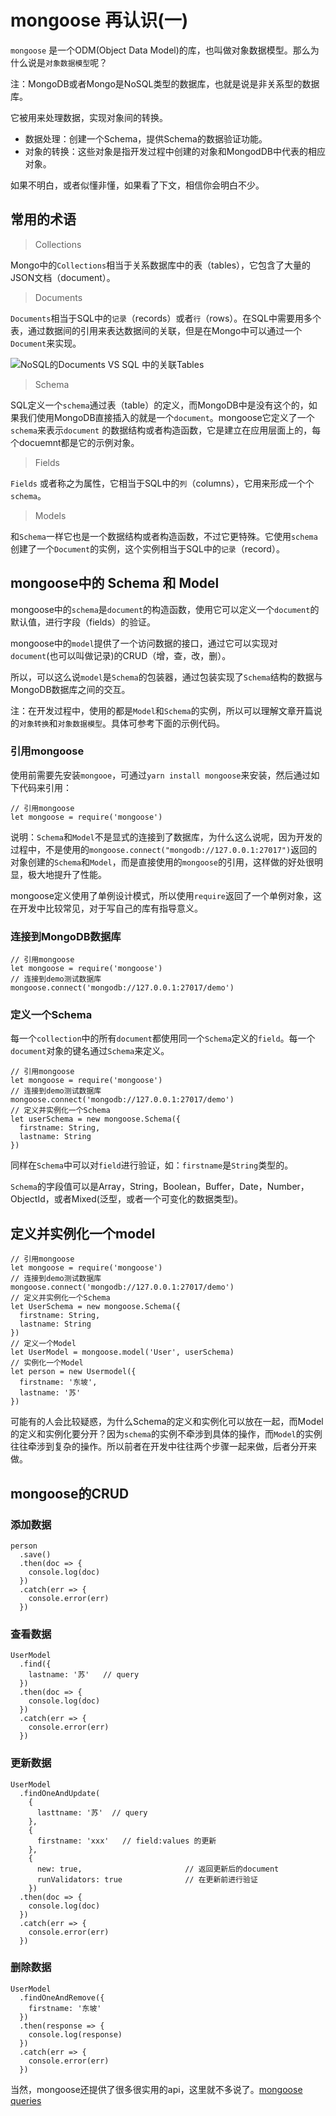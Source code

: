 # mongoose 再认识(一)

`mongoose` 是一个ODM(Object Data Model)的库，也叫做对象数据模型。那么为什么说是`对象数据模型`呢？

注：MongoDB或者Mongo是NoSQL类型的数据库，也就是说是非关系型的数据库。

它被用来处理数据，实现对象间的转换。

* 数据处理：创建一个Schema，提供Schema的数据验证功能。
* 对象的转换：这些对象是指开发过程中创建的对象和MongodDB中代表的相应对象。

如果不明白，或者似懂非懂，如果看了下文，相信你会明白不少。

## 常用的术语

> Collections

Mongo中的`Collections`相当于关系数据库中的表（tables），它包含了大量的JSON文档（document）。

> Documents

`Documents`相当于SQL中的`记录`（records）或者`行`（rows）。在SQL中需要用多个表，通过数据间的引用来表达数据间的关联，但是在Mongo中可以通过一个`Document`来实现。

![NoSQL的Documents VS SQL 中的关联Tables](https://github.com/lvzhenbang/nodejs-play/blob/master/imgs/mongo-sql.png)

> Schema

SQL定义一个`schema`通过表（table）的定义，而MongoDB中是没有这个的，如果我们使用MongoDB直接插入的就是一个`document`。mongoose它定义了一个`schema`来表示`document` 的数据结构或者构造函数，它是建立在应用层面上的，每个docuemnt都是它的示例对象。

> Fields

`Fields` 或者称之为属性，它相当于SQL中的`列`（columns），它用来形成一个个`schema`。

> Models

和`Schema`一样它也是一个数据结构或者构造函数，不过它更特殊。它使用`schema`创建了一个`Document`的实例，这个实例相当于SQL中的`记录`（record）。

## mongoose中的 Schema 和 Model

mongoose中的`schema`是`document`的构造函数，使用它可以定义一个`document`的默认值，进行字段（fields）的验证。

mongoose中的`model`提供了一个访问数据的接口，通过它可以实现对`document`(也可以叫做记录)的CRUD（增，查，改，删）。

所以，可以这么说`model`是`Schema`的包装器，通过包装实现了`Schema`结构的数据与MongoDB数据库之间的交互。

注：在开发过程中，使用的都是`Model`和`Schema`的实例，所以可以理解文章开篇说的`对象转换`和`对象数据模型`。具体可参考下面的示例代码。

### 引用mongoose

使用前需要先安装`mongooe`，可通过`yarn install mongoose`来安装，然后通过如下代码来引用：

```
// 引用mongoose
let mongoose = require('mongoose')
```

说明：`Schema`和`Model`不是显式的连接到了数据库，为什么这么说呢，因为开发的过程中，不是使用的`mongoose.connect("mongodb://127.0.0.1:27017")`返回的对象创建的`Schema`和`Model`，而是直接使用的`mongoose`的引用，这样做的好处很明显，极大地提升了性能。

mongoose定义使用了单例设计模式，所以使用`require`返回了一个单例对象，这在开发中比较常见，对于写自己的库有指导意义。

### 连接到MongoDB数据库

```
// 引用mongoose
let mongoose = require('mongoose')
// 连接到demo测试数据库
mongoose.connect('mongodb://127.0.0.1:27017/demo')
```

### 定义一个Schema

每一个`collection`中的所有`document`都使用同一个`Schema`定义的`field`。每一个`document`对象的键名通过`Schema`来定义。

```
// 引用mongoose
let mongoose = require('mongoose')
// 连接到demo测试数据库
mongoose.connect('mongodb://127.0.0.1:27017/demo')
// 定义并实例化一个Schema
let userSchema = new mongoose.Schema({
  firstname: String,
  lastname: String
})
```

同样在`Schema`中可以对`field`进行验证，如：`firstname`是`String`类型的。

`Schema`的字段值可以是Array，String，Boolean，Buffer，Date，Number，ObjectId，或者Mixed(泛型，或者一个可变化的数据类型)。

## 定义并实例化一个model

```
// 引用mongoose
let mongoose = require('mongoose')
// 连接到demo测试数据库
mongoose.connect('mongodb://127.0.0.1:27017/demo')
// 定义并实例化一个Schema
let UserSchema = new mongoose.Schema({
  firstname: String,
  lastname: String
})
// 定义一个Model
let UserModel = mongoose.model('User', userSchema)
// 实例化一个Model
let person = new Usermodel({
  firstname: '东坡',
  lastname: '苏'
})
```

可能有的人会比较疑惑，为什么Schema的定义和实例化可以放在一起，而Model的定义和实例化要分开？因为`schema`的实例不牵涉到具体的操作，而`Model`的实例往往牵涉到复杂的操作。所以前者在开发中往往两个步骤一起来做，后者分开来做。

## mongoose的CRUD

### 添加数据

```
person
  .save()
  .then(doc => {
    console.log(doc)
  })
  .catch(err => {
    console.error(err)
  })
```

### 查看数据

```
UserModel
  .find({
    lastname: '苏'   // query
  })
  .then(doc => {
    console.log(doc)
  })
  .catch(err => {
    console.error(err)
  })
```

### 更新数据

```
UserModel
  .findOneAndUpdate(
    {
      lasttname: '苏'  // query
    }, 
    {
      firstname: 'xxx'   // field:values 的更新
    },
    {
      new: true,                       // 返回更新后的document
      runValidators: true              // 在更新前进行验证
    })
  .then(doc => {
    console.log(doc)
  })
  .catch(err => {
    console.error(err)
  })
```

### 删除数据

```
UserModel
  .findOneAndRemove({
    firstname: '东坡'
  })
  .then(response => {
    console.log(response)
  })
  .catch(err => {
    console.error(err)
  })
```

当然，mongoose还提供了很多很实用的api，这里就不多说了。[mongoose queries](https://mongoosejs.com/docs/queries.html)

